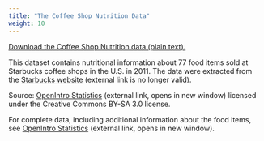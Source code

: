 ```yaml
---
title: "The Coffee Shop Nutrition Data"
weight: 10
---
```


[Download the Coffee Shop Nutrition data (plain text).](../starbucks.txt)

This dataset contains nutritional information about 77 food items sold at Starbucks coffee shops in the U.S. in 2011. The data were extracted from the [Starbucks website](http://www.starbucks.com/menu/nutrition) (external link is no longer valid).

Source:  [OpenIntro Statistics](https://www.openintro.org/stat/textbook.php) (external link, opens in new window) licensed under the Creative Commons BY-SA 3.0 license.

For complete data, including additional information about the food items, see [OpenIntro Statistics](https://www.openintro.org/stat/textbook.php) (external link, opens in new window).
